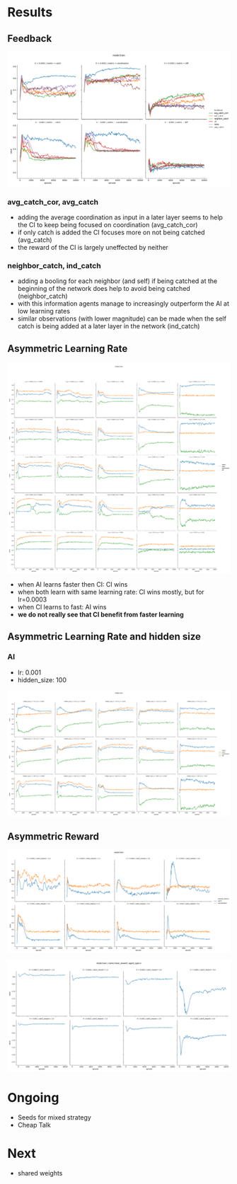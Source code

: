 # Results

## Feedback

![](../../runs/feedback/test1/plot/rewards.png)

### avg_catch_cor, avg_catch
* adding the average coordination as input in a later layer seems to help the CI to keep being focused on coordination (avg_catch_cor)
* if only catch is added the CI focuses more on not being catched (avg_catch)
* the reward of the CI is largely uneffected by neither

### neighbor_catch, ind_catch
* adding a booling for each neighbor (and self) if being catched at the beginning of the network does help to avoid being catched (neighbor_catch)
* with this information agents manage to increasingly outperform the AI at low learning rates
* similar observations (with lower magnitude) can be made when the self catch is being added at a later layer in the network (ind_catch)

## Asymmetric Learning Rate

![](../../runs/attention/asymmetric_lr2/plot/reward.png)


* when AI learns faster then CI: CI wins
* when both learn with same learning rate: CI wins mostly, but for lr=0.0003
* when CI learns to fast: AI wins
* **we do not really see that CI benefit from faster learning**

## Asymmetric Learning Rate and hidden size

### AI
* lr: 0.001
* hidden_size: 100

![](../../runs/attention/asymmetric_hidden_lr/plot/reward.png)


## Asymmetric Reward

![](../../runs/attention/asymmetric_reward/plot/reward_metrics.png)

![](../../runs/attention/asymmetric_reward/plot/ci_reward.png)


# Ongoing

* Seeds for mixed strategy
* Cheap Talk

# Next 

* shared weights
